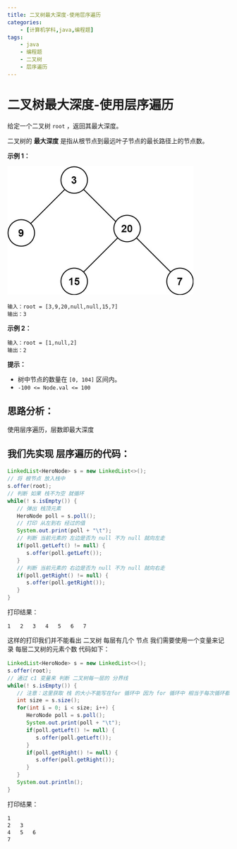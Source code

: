 ```yaml
---
title: 二叉树最大深度-使用层序遍历
categories:
    - [计算机学科,java,编程题]
tags:
    - java
    - 编程题
    - 二叉树
    - 层序遍历
---
```


# 二叉树最大深度-使用层序遍历

给定一个二叉树 `root` ，返回其最大深度。

二叉树的 **最大深度** 是指从根节点到最远叶子节点的最长路径上的节点数。

 

**示例 1：**

![img](https://raw.githubusercontent.com/PigPigLetsGo/imeages/master/tmp-tree.jpg)

 

```
输入：root = [3,9,20,null,null,15,7]
输出：3
```

**示例 2：**

```
输入：root = [1,null,2]
输出：2
```

 

**提示：**

-  树中节点的数量在 `[0, 104]` 区间内。
-  `-100 <= Node.val <= 100`

## 思路分析：

使用层序遍历，层数即最大深度

## 我们先实现 层序遍历的代码：

```java
LinkedList<HeroNode> s = new LinkedList<>();
// 将 根节点 放入栈中
s.offer(root);
// 判断 如果 栈不为空 就循环
while(! s.isEmpty()) {
   // 弹出 栈顶元素
   HeroNode poll = s.poll();
   // 打印 从左到右 经过的值
   System.out.print(poll + "\t");
   // 判断 当前元素的 左边是否为 null 不为 null 就向左走
   if(poll.getLeft() != null) {
      s.offer(poll.getLeft());
   }
   // 判断 当前元素的 右边是否为 null 不为 null 就向右走
   if(poll.getRight() != null) {
      s.offer(poll.getRight());
   }
}
```

打印结果：

```
1	2	3	4	5	6	7	
```

这样的打印我们并不能看出 二叉树 每层有几个 节点 我们需要使用一个变量来记录 每层二叉树的元素个数 代码如下：

```java
LinkedList<HeroNode> s = new LinkedList<>();
s.offer(root);
// 通过 c1 变量来 判断 二叉树每一层的 分界线
while(! s.isEmpty()) {
   // 注意：这里获取 栈 的大小不能写在for 循环中 因为 for 循环中 相当于每次循环都调用了 s.size()了 最后的结果也是 意想之外的
   int size = s.size();
   for(int i = 0; i < size; i++) {
      HeroNode poll = s.poll();
      System.out.print(poll + "\t");
      if(poll.getLeft() != null) {
         s.offer(poll.getLeft());
      }
      if(poll.getRight() != null) {
         s.offer(poll.getRight());
      }
   }
   System.out.println();
}
```

打印结果：

```
1	
2	3	
4	5	6	
7	
```

